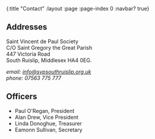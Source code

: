 {:title "Contact"
 :layout :page
 :page-index 0
 :navbar? true}

## Addresses

Saint Vincent de Paul Society<br/>
C/O Saint Gregory the Great Parish<br/>
447 Victoria Road<br/>
South Ruislip, Middlesex HA4 0EG.<br/>

*email: info@svpsouthruislip.org.uk*<br/>
*phone: 07563 775 777*<br/>

## Officers

 * Paul O'Regan, President
 * Alan Drew, Vice President
 * Linda Donoghue, Treasurer
 * Eamonn Sullivan, Secretary
